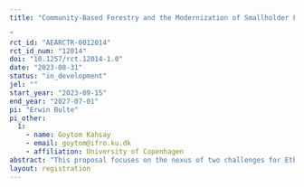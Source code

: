 ```yaml
---
title: "Community-Based Forestry and the Modernization of Smallholder Farming: The case of Ethiopia
"
rct_id: "AEARCTR-0012014"
rct_id_num: "12014"
doi: "10.1257/rct.12014-1.0"
date: "2023-08-31"
status: "in_development"
jel: ""
start_year: "2023-09-15"
end_year: "2027-07-01"
pi: "Erwin Bulte"
pi_other:
  1:
    - name: Goytom Kahsay
    - email: goytom@ifro.ku.dk
    - affiliation: University of Copenhagen
abstract: "This proposal focuses on the nexus of two challenges for Ethiopian policy makers: the unproductive nature of smallholder farming and the rapid deterioration of natural forest stocks. We will evaluate the impacts of a community-based forestry intervention (devolving extraction rights to local communities) on (i) the modernization of farming, (ii) rural livelihoods and (iii) forest conservation. Community-based forestry is expected to have a transformative effect on smallholder farming by relaxing liquidity and risk constraints, providing key inputs for high-value agriculture, and facilitating collective action (enabling groups of farmers to benefit from economies of scale in trading, storage and transacting)."
layout: registration
---
```


